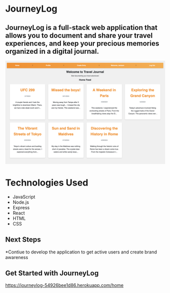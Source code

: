# **JourneyLog**

## JourneyLog is a full-stack web application that allows you to document and share your travel experiences, and keep your precious memories organized in a digital journal.

<img src ="appImage.png">

# Technologies Used

- JavaScript
- Node.js
- Express
- React
- HTML
- CSS


## Next Steps
*Contiue to develop the application to get active users and create brand awareness<br>


## Get Started with JourneyLog
https://journeylog-54926bee1d86.herokuapp.com/home
